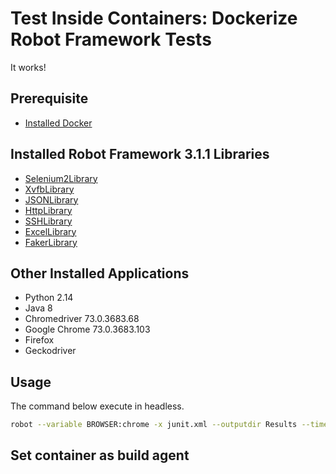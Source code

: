 # **Test Inside Containers:** Dockerize Robot Framework Tests

It works!

## Prerequisite

- [Installed Docker](https://www.digitalocean.com/community/tutorials/how-to-install-and-use-docker-on-ubuntu-16-04)


## Installed Robot Framework 3.1.1 Libraries

- [Selenium2Library](https://github.com/robotframework/Selenium2Library)
- [XvfbLibrary](https://github.com/drobota/robotframework-xvfb)
- [JSONLibrary]()
- [HttpLibrary]()
- [SSHLibrary]()
- [ExcelLibrary]()
- [FakerLibrary]()

## Other Installed Applications

- Python 2.14
- Java 8
- Chromedriver 73.0.3683.68
- Google Chrome 73.0.3683.103
- Firefox
- Geckodriver

## Usage
The command below execute in headless.
```sh
robot --variable BROWSER:chrome -x junit.xml --outputdir Results --timestampoutputs project/google/google-search.robot && rebot --outputdir Results --output output.xml --merge results/output-*.xml
```
## Set container as build agent
